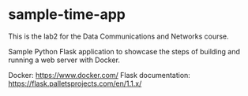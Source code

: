 # sample-time-app

This is the lab2 for the Data Communications and Networks course.

Sample Python Flask application to showcase the steps of building and running a web server with Docker.

Docker: <https://www.docker.com/>
Flask documentation: <https://flask.palletsprojects.com/en/1.1.x/>
